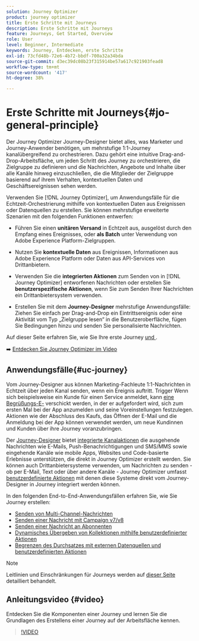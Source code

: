 ```yaml
---
solution: Journey Optimizer
product: journey optimizer
title: Erste Schritte mit Journeys
description: Erste Schritte mit Journeys
feature: Journeys, Get Started, Overview
role: User
level: Beginner, Intermediate
keywords: Journey, Entdecken, erste Schritte
exl-id: 73cfd48b-72e6-4b72-bbdf-700a32a34bda
source-git-commit: d3ec39dc08b23f315914be57a617c921903fead8
workflow-type: tm+mt
source-wordcount: '417'
ht-degree: 38%

---
```



# Erste Schritte mit Journeys{#jo-general-principle}

Der Journey Optimizer Journey-Designer bietet alles, was Marketer und Journey-Anwender benötigen, um mehrstufige 1:1-Journey kanalübergreifend zu orchestrieren. Dazu gehört eine intuitive Drag-and-Drop-Arbeitsfläche, um jeden Schritt des Journey zu orchestrieren, die Zielgruppe zu definieren und die Nachrichten, Angebote und Inhalte über alle Kanäle hinweg einzuschließen, die die Mitglieder der Zielgruppe basierend auf ihrem Verhalten, kontextuellen Daten und Geschäftsereignissen sehen werden.

Verwenden Sie [!DNL Journey Optimizer], um Anwendungsfälle für die Echtzeit-Orchestrierung mithilfe von kontextuellen Daten aus Ereignissen oder Datenquellen zu erstellen. Sie können mehrstufige erweiterte Szenarien mit den folgenden Funktionen entwerfen:

* Führen Sie einen **unitären Versand** in Echtzeit aus, ausgelöst durch den Empfang eines Ereignisses, oder **als Batch** unter Verwendung von Adobe Experience Platform-Zielgruppen.

* Nutzen Sie **kontextuelle Daten** aus Ereignissen, Informationen aus Adobe Experience Platform oder Daten aus API-Services von Drittanbietern.

* Verwenden Sie die **integrierten Aktionen** zum Senden von in [!DNL Journey Optimizer] entworfenen Nachrichten oder erstellen Sie **benutzerspezifische Aktionen**, wenn Sie zum Senden Ihrer Nachrichten ein Drittanbietersystem verwenden.

* Erstellen Sie mit dem **Journey-Designer** mehrstufige Anwendungsfälle: Ziehen Sie einfach per Drag-and-Drop ein Eintrittsereignis oder eine Aktivität vom Typ „Zielgruppe lesen“ in die Benutzeroberfläche, fügen Sie Bedingungen hinzu und senden Sie personalisierte Nachrichten.

Auf dieser Seite erfahren Sie, wie Sie Ihre erste Journey [ und ](journey-gs.md).

➡️ [Entdecken Sie Journey Optimizer im Video](#video)

## Anwendungsfälle{#uc-journey}

Vom Journey-Designer aus können Marketing-Fachleute 1:1-Nachrichten in Echtzeit über jeden Kanal senden, wenn ein Ereignis auftritt. Trigger Wenn sich beispielsweise ein Kunde für einen Service anmeldet, kann [eine Begrüßungs-E-](message-to-subscribers-uc.md) verschickt werden, in der er aufgefordert wird, sich zum ersten Mal bei der App anzumelden und seine Voreinstellungen festzulegen. Aktionen wie der Abschluss des Kaufs, das Öffnen der E-Mail und die Anmeldung bei der App können verwendet werden, um neue Kundinnen und Kunden über ihre Journey voranzubringen.

Der [Journey-Designer](using-the-journey-designer.md) bietet [integrierte Kanalaktionen](journeys-message.md) die ausgehende Nachrichten wie E-Mails, Push-Benachrichtigungen und SMS/MMS sowie eingehende Kanäle wie mobile Apps, Websites und Code-basierte Erlebnisse unterstützen, die direkt in Journey Optimizer erstellt werden. Sie können auch Drittanbietersysteme verwenden, um Nachrichten zu senden - ob per E-Mail, Text oder über andere Kanäle - Journey Optimizer umfasst [benutzerdefinierte Aktionen](using-custom-actions.md) mit denen diese Systeme direkt vom Journey-Designer in Journey integriert werden können.

In den folgenden End-to-End-Anwendungsfällen erfahren Sie, wie Sie Journey erstellen:

* [Senden von Multi-Channel-Nachrichten](journeys-uc.md)
* [Senden einer Nachricht mit Campaign v7/v8](ajo-ac.md)
* [Senden einer Nachricht an Abonnenten](message-to-subscribers-uc.md)
* [Dynamisches Übergeben von Kollektionen mithilfe benutzerdefinierter Aktionen](collections.md)
* [Begrenzen des Durchsatzes mit externen Datenquellen und benutzerdefinierten Aktionen](limit-throughput.md)

>[!NOTE]
>
>Leitlinien und Einschränkungen für Journeys werden auf [dieser Seite](../start/guardrails.md) detailliert behandelt.

## Anleitungsvideo {#video}

Entdecken Sie die Komponenten einer Journey und lernen Sie die Grundlagen des Erstellens einer Journey auf der Arbeitsfläche kennen.

>[!VIDEO](https://video.tv.adobe.com/v/3424996?quality=12)
